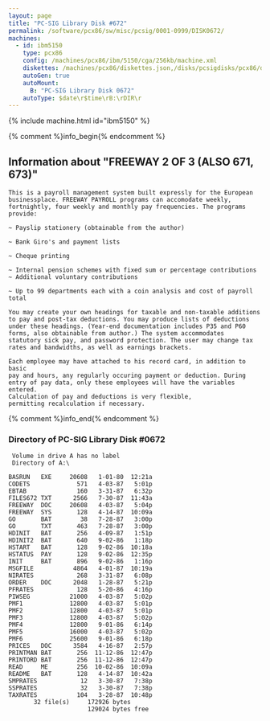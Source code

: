 ```yaml
---
layout: page
title: "PC-SIG Library Disk #672"
permalink: /software/pcx86/sw/misc/pcsig/0001-0999/DISK0672/
machines:
  - id: ibm5150
    type: pcx86
    config: /machines/pcx86/ibm/5150/cga/256kb/machine.xml
    diskettes: /machines/pcx86/diskettes.json,/disks/pcsigdisks/pcx86/diskettes.json
    autoGen: true
    autoMount:
      B: "PC-SIG Library Disk 0672"
    autoType: $date\r$time\rB:\rDIR\r
---
```


{% include machine.html id="ibm5150" %}

{% comment %}info_begin{% endcomment %}

## Information about "FREEWAY 2 OF 3 (ALSO 671, 673)"

    This is a payroll management system built expressly for the European
    businessplace. FREEWAY PAYROLL programs can accomodate weekly,
    fortnightly, four weekly and monthly pay frequencies. The programs
    provide:
    
    ~ Payslip stationery (obtainable from the author)
    
    ~ Bank Giro's and payment lists
    
    ~ Cheque printing
    
    ~ Internal pension schemes with fixed sum or percentage contributions
    ~ Additional voluntary contributions
    
    ~ Up to 99 departments each with a coin analysis and cost of payroll
    total
    
    You may create your own headings for taxable and non-taxable additions
    to pay and post-tax deductions. You may produce lists of deductions
    under these headings. (Year-end documentation includes P35 and P60
    forms, also obtainable from author.) The system accommodates
    statutory sick pay, and password protection. The user may change tax
    rates and bandwidths, as well as earnings brackets.
    
    Each employee may have attached to his record card, in addition to basic
    pay and hours, any regularly occuring payment or deduction. During
    entry of pay data, only these employees will have the variables entered.
    Calculation of pay and deductions is very flexible,
    permitting recalculation if necessary.
{% comment %}info_end{% endcomment %}


### Directory of PC-SIG Library Disk #0672

     Volume in drive A has no label
     Directory of A:\

    BASRUN   EXE     20608   1-01-80  12:21a
    CODETS             571   4-03-87   5:01p
    EBTAB              160   3-31-87   6:32p
    FILES672 TXT      2566   7-30-87  11:43a
    FREEWAY  DOC     20608   4-03-87   5:04p
    FREEWAY  SYS       128   4-14-87  10:09a
    GO       BAT        38   7-28-87   3:00p
    GO       TXT       463   7-28-87   3:00p
    HDINIT   BAT       256   4-09-87   1:51p
    HDINIT2  BAT       640   9-02-86   1:18p
    HSTART   BAT       128   9-02-86  10:18a
    HSTATUS  PAY       128   9-02-86  12:35p
    INIT     BAT       896   9-02-86   1:16p
    MSGFILE           4864   4-01-87  10:19a
    NIRATES            268   3-31-87   6:08p
    ORDER    DOC      2048   1-28-87   5:21p
    PFRATES            128   5-20-86   4:16p
    PIWSEG           21000   4-03-87   5:02p
    PMF1             12800   4-03-87   5:01p
    PMF2             12800   4-03-87   5:01p
    PMF3             12800   4-03-87   5:02p
    PMF4             12800   9-01-86   6:14p
    PMF5             16000   4-03-87   5:02p
    PMF6             25600   9-01-86   6:18p
    PRICES   DOC      3584   4-16-87   2:57p
    PRINTMAN BAT       256  11-12-86  12:47p
    PRINTORD BAT       256  11-12-86  12:47p
    READ     ME        256  10-02-86  10:09a
    README   BAT       128   4-14-87  10:42a
    SMPRATES            12   3-30-87   7:38p
    SSPRATES            32   3-30-87   7:38p
    TAXRATES           104   3-28-87  10:48p
           32 file(s)     172926 bytes
                          129024 bytes free
